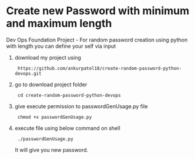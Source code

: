 # Create new Password with minimum and maximum length 
Dev Ops Foundation Project - For random password creation using python with length you can define your self via input


1) download my project using 

        https://github.com/ankurpatel18/create-random-password-python-devops.git
  

2) go to download project folder

        cd create-random-password-python-devops

3) give execute permission to passwordGenUsage.py file

        chmod +x passwordGenUsage.py

4) execute file using below command on shell

        ./passwordGenUsage.py

   It will give you new password.
